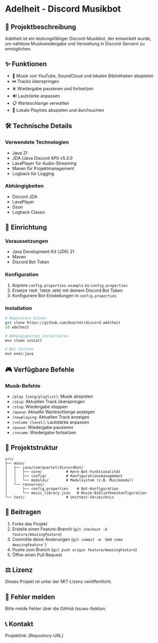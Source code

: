 # Adelheit - Discord Musikbot

## 📖 Projektbeschreibung

Adelheit ist ein leistungsfähiger Discord-Musikbot, der entwickelt wurde, um nahtlose Musikwiedergabe und Verwaltung in Discord-Servern zu ermöglichen.

## ✨ Funktionen

- 🎵 Musik von YouTube, SoundCloud und lokalen Bibliotheken abspielen
- ⏭️ Tracks überspringen
- ⏸️ Wiedergabe pausieren und fortsetzen
- 🔊 Lautstärke anpassen
- 📋 Warteschlange verwalten
- 🎼 Lokale Playlists abspielen und durchsuchen

## 🛠️ Technische Details

### Verwendete Technologien
- Java 21
- JDA (Java Discord API) v5.3.0
- LavaPlayer für Audio-Streaming
- Maven für Projektmanagement
- Logback für Logging

### Abhängigkeiten
- Discord JDA
- LavaPlayer
- Gson
- Logback Classic

## 🚀 Einrichtung

### Voraussetzungen
- Java Development Kit (JDK) 21
- Maven
- Discord Bot Token

### Konfiguration
1. Kopiere `config.properties.example` zu `config.properties`
2. Ersetze `YOUR_TOKEN_HERE` mit deinem Discord Bot Token
3. Konfiguriere Bot-Einstellungen in `config.properties`

### Installation
```bash
# Repository klonen
git clone https://github.com/Quartel/discord-adelheit
cd adelheit

# Abhängigkeiten installieren
mvn clean install

# Bot starten
mvn exec:java
```

## 🎮 Verfügbare Befehle

### Musik-Befehle
- `/play [song/playlist]`: Musik abspielen
- `/skip`: Aktuellen Track überspringen
- `/stop`: Wiedergabe stoppen
- `/queue`: Aktuelle Warteschlange anzeigen
- `/nowplaying`: Aktuellen Track anzeigen
- `/volume [level]`: Lautstärke anpassen
- `/pause`: Wiedergabe pausieren
- `/resume`: Wiedergabe fortsetzen

## 📁 Projektstruktur
```
src/
├── main/
│   ├── java/com/quartel/discordbot/
│   │   ├── core/           # Kern-Bot-Funktionalität
│   │   ├── config/         # Konfigurationsmanagement
│   │   └── modules/        # Modulsystem (z.B. Musikmodul)
│   └── resources/
│       ├── config.properties    # Bot-Konfiguration
│       └── music_library.json   # Musik-Bibliothekskonfiguration
└── test/                   # Unittest-Verzeichnis
```

## 🤝 Beitragen
1. Forke das Projekt
2. Erstelle einen Feature-Branch (`git checkout -b feature/AmazingFeature`)
3. Committe deine Änderungen (`git commit -m 'Add some AmazingFeature'`)
4. Pushe zum Branch (`git push origin feature/AmazingFeature`)
5. Öffne einen Pull Request

## ⚖️ Lizenz
Dieses Projekt ist unter der MIT-Lizenz veröffentlicht.

## 🐛 Fehler melden
Bitte melde Fehler über die GitHub Issues-Sektion.

## 📞 Kontakt
Projektlink: [Repository-URL]
